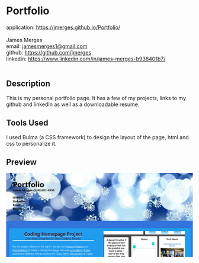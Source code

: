 # Portfolio
application: https://jmerges.github.io/Portfolio/  
<br>
James Merges  
email: jamesmerges1@gmail.com  
github: https://github.com/jmerges  
linkedin: https://www.linkedin.com/in/james-merges-b938401b7/  
<br>
## Description
This is my personal portfolio page. It has a few of my projects, links to my github and linkedIn as well
 as a downloadable resume.
<br>
## Tools Used
I used Bulma (a CSS framework) to design the layout of the page, html and css to personalize it.
<br>
## Preview
![](./assets/images/portfolioPreview.png)